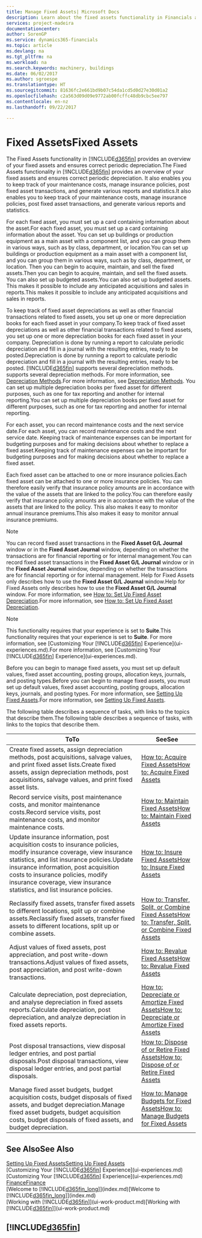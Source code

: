 ```yaml
---
title: Manage Fixed Assets| Microsoft Docs
description: Learn about the fixed assets functionality in Financials and get an overview of how to work with fixed assets.
services: project-madeira
documentationcenter: 
author: SorenGP
ms.service: dynamics365-financials
ms.topic: article
ms.devlang: na
ms.tgt_pltfrm: na
ms.workload: na
ms.search.keywords: machinery, buildings
ms.date: 06/02/2017
ms.author: sgroespe
ms.translationtype: HT
ms.sourcegitcommit: 81636fc2e661bd9b07c54da1cd5d0d27e30d01a2
ms.openlocfilehash: c2a563d09d09e9772ab00fcffc48db9cbc5ee797
ms.contentlocale: en-nz
ms.lasthandoff: 09/22/2017

---
```

# <a name="fixed-assets"></a><span data-ttu-id="9f46f-103">Fixed Assets</span><span class="sxs-lookup"><span data-stu-id="9f46f-103">Fixed Assets</span></span>
<span data-ttu-id="9f46f-104">The Fixed Assets functionality in [!INCLUDE[d365fin](includes/d365fin_md.md)] provides an overview of your fixed assets and ensures correct periodic depreciation.</span><span class="sxs-lookup"><span data-stu-id="9f46f-104">The Fixed Assets functionality in [!INCLUDE[d365fin](includes/d365fin_md.md)] provides an overview of your fixed assets and ensures correct periodic depreciation.</span></span> <span data-ttu-id="9f46f-105">It also enables you to keep track of your maintenance costs, manage insurance policies, post fixed asset transactions, and generate various reports and statistics.</span><span class="sxs-lookup"><span data-stu-id="9f46f-105">It also enables you to keep track of your maintenance costs, manage insurance policies, post fixed asset transactions, and generate various reports and statistics.</span></span>

<span data-ttu-id="9f46f-106">For each fixed asset, you must set up a card containing information about the asset.</span><span class="sxs-lookup"><span data-stu-id="9f46f-106">For each fixed asset, you must set up a card containing information about the asset.</span></span> <span data-ttu-id="9f46f-107">You can set up buildings or production equipment as a main asset with a component list, and you can group them in various ways, such as by class, department, or location.</span><span class="sxs-lookup"><span data-stu-id="9f46f-107">You can set up buildings or production equipment as a main asset with a component list, and you can group them in various ways, such as by class, department, or location.</span></span> <span data-ttu-id="9f46f-108">Then you can begin to acquire, maintain, and sell the fixed assets.</span><span class="sxs-lookup"><span data-stu-id="9f46f-108">Then you can begin to acquire, maintain, and sell the fixed assets.</span></span> <span data-ttu-id="9f46f-109">You can also set up budgeted assets.</span><span class="sxs-lookup"><span data-stu-id="9f46f-109">You can also set up budgeted assets.</span></span> <span data-ttu-id="9f46f-110">This makes it possible to include any anticipated acquisitions and sales in reports.</span><span class="sxs-lookup"><span data-stu-id="9f46f-110">This makes it possible to include any anticipated acquisitions and sales in reports.</span></span>

<span data-ttu-id="9f46f-111">To keep track of fixed asset depreciations as well as other financial transactions related to fixed assets, you set up one or more depreciation books for each fixed asset in your company.</span><span class="sxs-lookup"><span data-stu-id="9f46f-111">To keep track of fixed asset depreciations as well as other financial transactions related to fixed assets, you set up one or more depreciation books for each fixed asset in your company.</span></span> <span data-ttu-id="9f46f-112">Depreciation is done by running a report to calculate periodic depreciation and fill in a journal with the resulting entries, ready to be posted.</span><span class="sxs-lookup"><span data-stu-id="9f46f-112">Depreciation is done by running a report to calculate periodic depreciation and fill in a journal with the resulting entries, ready to be posted.</span></span> [!INCLUDE[d365fin](includes/d365fin_md.md)]<span data-ttu-id="9f46f-113"> supports several depreciation methods.</span><span class="sxs-lookup"><span data-stu-id="9f46f-113"> supports several depreciation methods.</span></span> <span data-ttu-id="9f46f-114">For more information, see [Depreciation Methods](fa-depreciation-methods.md).</span><span class="sxs-lookup"><span data-stu-id="9f46f-114">For more information, see [Depreciation Methods](fa-depreciation-methods.md).</span></span> <span data-ttu-id="9f46f-115">You can set up multiple depreciation books per fixed asset for different purposes, such as one for tax reporting and another for internal reporting.</span><span class="sxs-lookup"><span data-stu-id="9f46f-115">You can set up multiple depreciation books per fixed asset for different purposes, such as one for tax reporting and another for internal reporting.</span></span>

<span data-ttu-id="9f46f-116">For each asset, you can record maintenance costs and the next service date.</span><span class="sxs-lookup"><span data-stu-id="9f46f-116">For each asset, you can record maintenance costs and the next service date.</span></span> <span data-ttu-id="9f46f-117">Keeping track of maintenance expenses can be important for budgeting purposes and for making decisions about whether to replace a fixed asset.</span><span class="sxs-lookup"><span data-stu-id="9f46f-117">Keeping track of maintenance expenses can be important for budgeting purposes and for making decisions about whether to replace a fixed asset.</span></span>

<span data-ttu-id="9f46f-118">Each fixed asset can be attached to one or more insurance policies.</span><span class="sxs-lookup"><span data-stu-id="9f46f-118">Each fixed asset can be attached to one or more insurance policies.</span></span> <span data-ttu-id="9f46f-119">You can therefore easily verify that insurance policy amounts are in accordance with the value of the assets that are linked to the policy.</span><span class="sxs-lookup"><span data-stu-id="9f46f-119">You can therefore easily verify that insurance policy amounts are in accordance with the value of the assets that are linked to the policy.</span></span> <span data-ttu-id="9f46f-120">This also makes it easy to monitor annual insurance premiums.</span><span class="sxs-lookup"><span data-stu-id="9f46f-120">This also makes it easy to monitor annual insurance premiums.</span></span>

> [!NOTE]  
>   <span data-ttu-id="9f46f-121">You can record fixed asset transactions in the **Fixed Asset G/L Journal** window or in the **Fixed Asset Journal** window, depending on whether the transactions are for financial reporting or for internal management.</span><span class="sxs-lookup"><span data-stu-id="9f46f-121">You can record fixed asset transactions in the **Fixed Asset G/L Journal** window or in the **Fixed Asset Journal** window, depending on whether the transactions are for financial reporting or for internal management.</span></span> <span data-ttu-id="9f46f-122">Help for Fixed Assets only describes how to use the **Fixed Asset G/L Journal** window.</span><span class="sxs-lookup"><span data-stu-id="9f46f-122">Help for Fixed Assets only describes how to use the **Fixed Asset G/L Journal** window.</span></span> <span data-ttu-id="9f46f-123">For more information, see [How to: Set Up Fixed Asset Depreciation](fa-how-setup-depreciation.md).</span><span class="sxs-lookup"><span data-stu-id="9f46f-123">For more information, see [How to: Set Up Fixed Asset Depreciation](fa-how-setup-depreciation.md).</span></span>

> [!NOTE]  
>   <span data-ttu-id="9f46f-124">This functionality requires that your experience is set to **Suite**.</span><span class="sxs-lookup"><span data-stu-id="9f46f-124">This functionality requires that your experience is set to **Suite**.</span></span> <span data-ttu-id="9f46f-125">For more information, see [Customizing Your [!INCLUDE[d365fin](includes/d365fin_md.md)] Experience](ui-experiences.md).</span><span class="sxs-lookup"><span data-stu-id="9f46f-125">For more information, see [Customizing Your [!INCLUDE[d365fin](includes/d365fin_md.md)] Experience](ui-experiences.md).</span></span>

<span data-ttu-id="9f46f-126">Before you can begin to manage fixed assets, you must set up default values, fixed asset accounting, posting groups, allocation keys, journals, and posting types.</span><span class="sxs-lookup"><span data-stu-id="9f46f-126">Before you can begin to manage fixed assets, you must set up default values, fixed asset accounting, posting groups, allocation keys, journals, and posting types.</span></span> <span data-ttu-id="9f46f-127">For more information, see [Setting Up Fixed Assets](fa-setup.md).</span><span class="sxs-lookup"><span data-stu-id="9f46f-127">For more information, see [Setting Up Fixed Assets](fa-setup.md).</span></span>

<span data-ttu-id="9f46f-128">The following table describes a sequence of tasks, with links to the topics that describe them.</span><span class="sxs-lookup"><span data-stu-id="9f46f-128">The following table describes a sequence of tasks, with links to the topics that describe them.</span></span>

| <span data-ttu-id="9f46f-129">To</span><span class="sxs-lookup"><span data-stu-id="9f46f-129">To</span></span> | <span data-ttu-id="9f46f-130">See</span><span class="sxs-lookup"><span data-stu-id="9f46f-130">See</span></span> |
| --- | --- |
| <span data-ttu-id="9f46f-131">Create fixed assets, assign depreciation methods, post acquisitions, salvage values, and print fixed asset lists.</span><span class="sxs-lookup"><span data-stu-id="9f46f-131">Create fixed assets, assign depreciation methods, post acquisitions, salvage values, and print fixed asset lists.</span></span> |[<span data-ttu-id="9f46f-132">How to: Acquire Fixed Assets</span><span class="sxs-lookup"><span data-stu-id="9f46f-132">How to: Acquire Fixed Assets</span></span>](fa-how-acquire.md) |
| <span data-ttu-id="9f46f-133">Record service visits, post maintenance costs, and monitor maintenance costs.</span><span class="sxs-lookup"><span data-stu-id="9f46f-133">Record service visits, post maintenance costs, and monitor maintenance costs.</span></span> |[<span data-ttu-id="9f46f-134">How to: Maintain Fixed Assets</span><span class="sxs-lookup"><span data-stu-id="9f46f-134">How to: Maintain Fixed Assets</span></span>](fa-how-maintain.md) |
| <span data-ttu-id="9f46f-135">Update insurance information, post acquisition costs to insurance policies, modify insurance coverage, view insurance statistics, and list insurance policies.</span><span class="sxs-lookup"><span data-stu-id="9f46f-135">Update insurance information, post acquisition costs to insurance policies, modify insurance coverage, view insurance statistics, and list insurance policies.</span></span> |[<span data-ttu-id="9f46f-136">How to: Insure Fixed Assets</span><span class="sxs-lookup"><span data-stu-id="9f46f-136">How to: Insure Fixed Assets</span></span>](fa-how-insure.md) |
| <span data-ttu-id="9f46f-137">Reclassify fixed assets, transfer fixed assets to different locations, split up or combine assets.</span><span class="sxs-lookup"><span data-stu-id="9f46f-137">Reclassify fixed assets, transfer fixed assets to different locations, split up or combine assets.</span></span> |[<span data-ttu-id="9f46f-138">How to: Transfer, Split, or Combine Fixed Assets</span><span class="sxs-lookup"><span data-stu-id="9f46f-138">How to: Transfer, Split, or Combine Fixed Assets</span></span>](fa-how-trans-split-combine.md) |
| <span data-ttu-id="9f46f-139">Adjust values of fixed assets, post appreciation, and post write-down transactions.</span><span class="sxs-lookup"><span data-stu-id="9f46f-139">Adjust values of fixed assets, post appreciation, and post write-down transactions.</span></span> |[<span data-ttu-id="9f46f-140">How to: Revalue Fixed Assets</span><span class="sxs-lookup"><span data-stu-id="9f46f-140">How to: Revalue Fixed Assets</span></span>](fa-how-revalue.md) |
| <span data-ttu-id="9f46f-141">Calculate depreciation, post depreciation, and analyse depreciation in fixed assets reports.</span><span class="sxs-lookup"><span data-stu-id="9f46f-141">Calculate depreciation, post depreciation, and  analyze depreciation in fixed assets reports.</span></span> |[<span data-ttu-id="9f46f-142">How to: Depreciate or Amortize Fixed Assets</span><span class="sxs-lookup"><span data-stu-id="9f46f-142">How to: Depreciate or Amortize Fixed Assets</span></span>](fa-how-depreciate-amortize.md) |
| <span data-ttu-id="9f46f-143">Post disposal transactions, view disposal ledger entries, and post partial disposals.</span><span class="sxs-lookup"><span data-stu-id="9f46f-143">Post disposal transactions, view disposal ledger entries, and post partial disposals.</span></span> |[<span data-ttu-id="9f46f-144">How to: Dispose of or Retire Fixed Assets</span><span class="sxs-lookup"><span data-stu-id="9f46f-144">How to: Dispose of or Retire Fixed Assets</span></span>](fa-how-dispose-retire.md) |
| <span data-ttu-id="9f46f-145">Manage fixed asset budgets, budget acquisition costs, budget disposals of fixed assets, and budget depreciation.</span><span class="sxs-lookup"><span data-stu-id="9f46f-145">Manage fixed asset budgets, budget acquisition costs, budget disposals of fixed assets, and budget depreciation.</span></span> |[<span data-ttu-id="9f46f-146">How to: Manage Budgets for Fixed Assets</span><span class="sxs-lookup"><span data-stu-id="9f46f-146">How to: Manage Budgets for Fixed Assets</span></span>](fa-how-manage-budgets.md) |

## <a name="see-also"></a><span data-ttu-id="9f46f-147">See Also</span><span class="sxs-lookup"><span data-stu-id="9f46f-147">See Also</span></span>
[<span data-ttu-id="9f46f-148">Setting Up Fixed Assets</span><span class="sxs-lookup"><span data-stu-id="9f46f-148">Setting Up Fixed Assets</span></span>](fa-setup.md)  
<span data-ttu-id="9f46f-149">[Customizing Your [!INCLUDE[d365fin](includes/d365fin_md.md)] Experience](ui-experiences.md)</span><span class="sxs-lookup"><span data-stu-id="9f46f-149">[Customizing Your [!INCLUDE[d365fin](includes/d365fin_md.md)] Experience](ui-experiences.md)</span></span>  
[<span data-ttu-id="9f46f-150">Finance</span><span class="sxs-lookup"><span data-stu-id="9f46f-150">Finance</span></span>](finance.md)  
<span data-ttu-id="9f46f-151">[Welcome to [!INCLUDE[d365fin_long](includes/d365fin_long_md.md)]](index.md)</span><span class="sxs-lookup"><span data-stu-id="9f46f-151">[Welcome to [!INCLUDE[d365fin_long](includes/d365fin_long_md.md)]](index.md)</span></span>  
<span data-ttu-id="9f46f-152">[Working with [!INCLUDE[d365fin](includes/d365fin_md.md)]](ui-work-product.md)</span><span class="sxs-lookup"><span data-stu-id="9f46f-152">[Working with [!INCLUDE[d365fin](includes/d365fin_md.md)]](ui-work-product.md)</span></span>

## [!INCLUDE[d365fin](includes/free_trial_md.md)]
